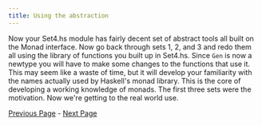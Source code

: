 ```yaml
---
title: Using the abstraction
---
```


Now your Set4.hs module has fairly decent set of abstract tools all built on
the Monad interface. Now go back through sets 1, 2, and 3 and redo them all
using the library of functions you built up in Set4.hs. Since `Gen` is now a
newtype you will have to make some changes to the functions that use it.  This
may seem like a waste of time, but it will develop your familiarity with the
names actually used by Haskell's monad library. This is the core of developing
a working knowledge of monads. The first three sets were the motivation. Now
we're getting to the real world use.

[Previous Page](ex4-5.html) - [Next Page](set5.html)
